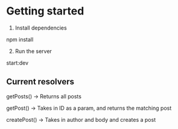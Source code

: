 # Getting started

1. Install dependencies

npm install

2. Run the server

start:dev

## Current resolvers

getPosts() -> Returns all posts

getPost() -> Takes in ID as a param, and returns the matching post

createPost() -> Takes in author and body and creates a post
